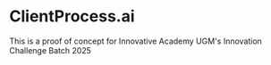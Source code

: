 # ClientProcess.ai

This is a proof of concept for Innovative Academy UGM's Innovation Challenge Batch 2025

